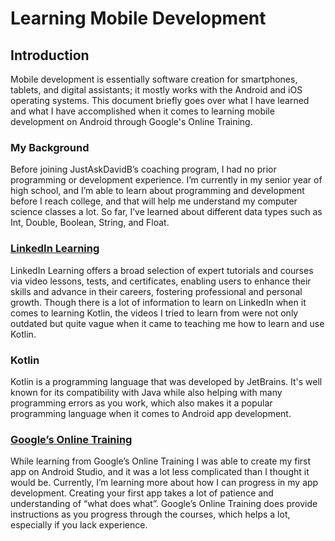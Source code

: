 # Learning Mobile Development 

## Introduction
Mobile development is essentially software creation for smartphones, tablets, 
and digital assistants; it mostly works with the Android and iOS operating systems. 
This document briefly goes over what I have learned and what I have accomplished when 
it comes to learning mobile development on Android through Google's Online Training. 

### My Background 
Before joining JustAskDavidB’s coaching program, I had no prior programming or development experience. 
I’m currently in my senior year of high school, and I’m able to learn about programming and development 
before I reach college, and that will help me understand my computer science classes a lot. So far, 
I’ve learned about different data types such as Int, Double, Boolean, String, and Float.

### [LinkedIn Learning](https://learning.linkedin.com/)
LinkedIn Learning offers a broad selection of expert tutorials and courses via video lessons, tests, and 
certificates, enabling users to enhance their skills and advance in their careers, fostering professional and personal growth. 
Though there is a lot of information to learn on LinkedIn when it comes to learning Kotlin, 
the videos I tried to learn from were not only outdated but quite vague when it came to teaching me how to learn and use Kotlin. 

### Kotlin
Kotlin is a programming language that was developed by JetBrains. It's well known for its compatibility with Java while also 
helping with many programming errors as you work, which also makes it a popular programming language when it comes to Android app development.

### [Google’s Online Training](https://developer.android.com/)
While learning from Google’s Online Training I was able to create my first app on Android Studio,
and it was a lot less complicated than I thought it would be. Currently, I’m learning more about how I can progress in my app development.
Creating your first app takes a lot of patience and understanding of “what does what”. Google’s Online Training does provide instructions as you progress through the courses, which helps a lot, especially if you lack experience. 
